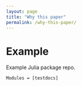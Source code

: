 ```yaml
---
layout: page
title: "Why this paper"
permalink: /why-this-paper/
---
```


# Example

Example Julia package repo.

```@autodocs
Modules = [testdocs]
```
